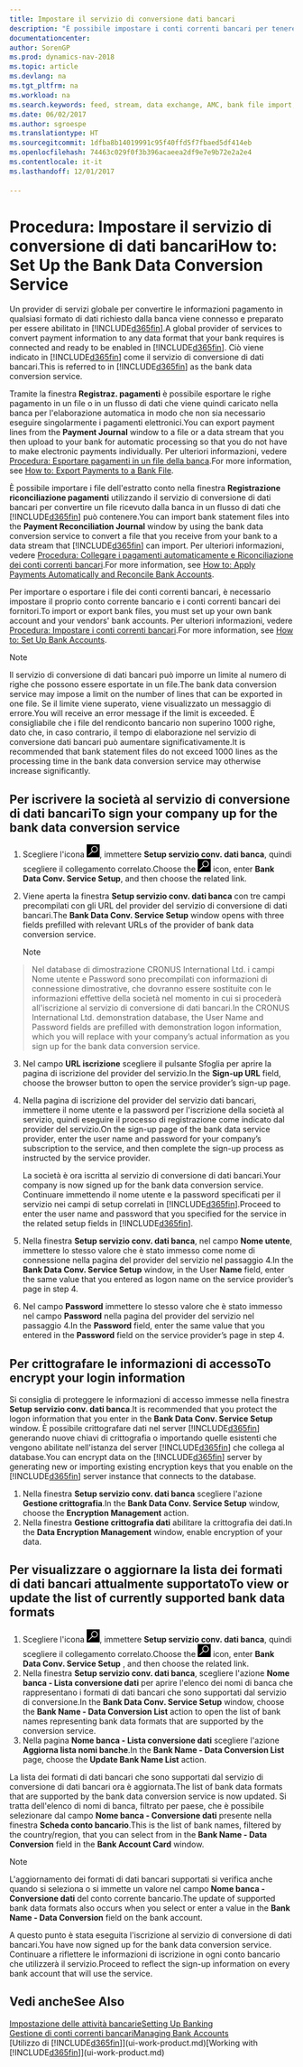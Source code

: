 ```yaml
---
title: Impostare il servizio di conversione dati bancari
description: "È possibile impostare i conti correnti bancari per tenere traccia delle transazioni e importare o esportare i feed bancari."
documentationcenter: 
author: SorenGP
ms.prod: dynamics-nav-2018
ms.topic: article
ms.devlang: na
ms.tgt_pltfrm: na
ms.workload: na
ms.search.keywords: feed, stream, data exchange, AMC, bank file import, bank file export, re-export, bank transfer, AMC, bank data conversion service, funds transfer
ms.date: 06/02/2017
ms.author: sgroespe
ms.translationtype: HT
ms.sourcegitcommit: 1dfba8b14019991c95f40ffd5f7fbaed5df414eb
ms.openlocfilehash: 74463c029f0f3b396acaeea2df9e7e9b72e2a2e4
ms.contentlocale: it-it
ms.lasthandoff: 12/01/2017

---
```

# <a name="how-to-set-up-the-bank-data-conversion-service"></a><span data-ttu-id="c0149-103">Procedura: Impostare il servizio di conversione di dati bancari</span><span class="sxs-lookup"><span data-stu-id="c0149-103">How to: Set Up the Bank Data Conversion Service</span></span>
<span data-ttu-id="c0149-104">Un provider di servizi globale per convertire le informazioni pagamento in qualsiasi formato di dati richiesto dalla banca viene connesso e preparato per essere abilitato in [!INCLUDE[d365fin](includes/d365fin_md.md)].</span><span class="sxs-lookup"><span data-stu-id="c0149-104">A global provider of services to convert payment information to any data format that your bank requires is connected and ready to be enabled in [!INCLUDE[d365fin](includes/d365fin_md.md)].</span></span> <span data-ttu-id="c0149-105">Ciò viene indicato in [!INCLUDE[d365fin](includes/d365fin_md.md)] come il servizio di conversione di dati bancari.</span><span class="sxs-lookup"><span data-stu-id="c0149-105">This is referred to in [!INCLUDE[d365fin](includes/d365fin_md.md)] as the bank data conversion service.</span></span>

<span data-ttu-id="c0149-106">Tramite la finestra **Registraz. pagamenti** è possibile esportare le righe pagamento in un file o in un flusso di dati che viene quindi caricato nella banca per l'elaborazione automatica in modo che non sia necessario eseguire singolarmente i pagamenti elettronici.</span><span class="sxs-lookup"><span data-stu-id="c0149-106">You can export payment lines from the **Payment Journal** window to a file or a data stream that you then upload to your bank for automatic processing so that you do not have to make electronic payments individually.</span></span> <span data-ttu-id="c0149-107">Per ulteriori informazioni, vedere [Procedura: Esportare pagamenti in un file della banca](payables-how-export-payments-bank-file.md).</span><span class="sxs-lookup"><span data-stu-id="c0149-107">For more information, see [How to: Export Payments to a Bank File](payables-how-export-payments-bank-file.md).</span></span>

<span data-ttu-id="c0149-108">È possibile importare i file dell'estratto conto nella finestra **Registrazione riconciliazione pagamenti** utilizzando il servizio di conversione di dati bancari per convertire un file ricevuto dalla banca in un flusso di dati che [!INCLUDE[d365fin](includes/d365fin_md.md)] può contenere.</span><span class="sxs-lookup"><span data-stu-id="c0149-108">You can import bank statement files into the **Payment Reconciliation Journal** window by using the bank data conversion service to convert a file that you receive from your bank to a data stream that [!INCLUDE[d365fin](includes/d365fin_md.md)] can import.</span></span> <span data-ttu-id="c0149-109">Per ulteriori informazioni, vedere [Procedura: Collegare i pagamenti automaticamente e Riconciliazione dei conti correnti bancari](receivables-apply-payments-auto-reconcile-bank-accounts.md).</span><span class="sxs-lookup"><span data-stu-id="c0149-109">For more information, see [How to: Apply Payments Automatically and Reconcile Bank Accounts](receivables-apply-payments-auto-reconcile-bank-accounts.md).</span></span>

<span data-ttu-id="c0149-110">Per importare o esportare i file dei conti correnti bancari, è necessario impostare il proprio conto corrente bancario e i conti correnti bancari dei fornitori.</span><span class="sxs-lookup"><span data-stu-id="c0149-110">To import or export bank files, you must set up your own bank account and your vendors' bank accounts.</span></span> <span data-ttu-id="c0149-111">Per ulteriori informazioni, vedere [Procedura: Impostare i conti correnti bancari](bank-how-setup-bank-accounts.md).</span><span class="sxs-lookup"><span data-stu-id="c0149-111">For more information, see [How to: Set Up Bank Accounts](bank-how-setup-bank-accounts.md).</span></span>

> [!NOTE]  
>   <span data-ttu-id="c0149-112">Il servizio di conversione di dati bancari può imporre un limite al numero di righe che possono essere esportate in un file.</span><span class="sxs-lookup"><span data-stu-id="c0149-112">The bank data conversion service may impose a limit on the number of lines that can be exported in one file.</span></span> <span data-ttu-id="c0149-113">Se il limite viene superato, viene visualizzato un messaggio di errore.</span><span class="sxs-lookup"><span data-stu-id="c0149-113">You will receive an error message if the limit is exceeded.</span></span> <span data-ttu-id="c0149-114">È consigliabile che i file del rendiconto bancario non superino 1000 righe, dato che, in caso contrario, il tempo di elaborazione nel servizio di conversione dati bancari può aumentare significativamente.</span><span class="sxs-lookup"><span data-stu-id="c0149-114">It is recommended that bank statement files do not exceed 1000 lines as the processing time in the bank data conversion service may otherwise increase significantly.</span></span>

## <a name="to-sign-your-company-up-for-the-bank-data-conversion-service"></a><span data-ttu-id="c0149-115">Per iscrivere la società al servizio di conversione di dati bancari</span><span class="sxs-lookup"><span data-stu-id="c0149-115">To sign your company up for the bank data conversion service</span></span>
1. <span data-ttu-id="c0149-116">Scegliere l'icona ![Cerca pagina o report](media/ui-search/search_small.png "Icona Cerca pagina o report"), immettere **Setup servizio conv. dati banca**, quindi scegliere il collegamento correlato.</span><span class="sxs-lookup"><span data-stu-id="c0149-116">Choose the ![Search for Page or Report](media/ui-search/search_small.png "Search for Page or Report icon") icon, enter **Bank Data Conv. Service Setup**, and then choose the related link.</span></span>  
2. <span data-ttu-id="c0149-117">Viene aperta la finestra **Setup servizio conv. dati banca** con tre campi precompilati con gli URL del provider del servizio di conversione di dati bancari.</span><span class="sxs-lookup"><span data-stu-id="c0149-117">The **Bank Data Conv. Service Setup** window opens with three fields prefilled with relevant URLs of the provider of bank data conversion service.</span></span>

    > [!NOTE]  
>   <span data-ttu-id="c0149-118">Nel database di dimostrazione CRONUS International Ltd. i campi Nome utente e Password sono precompilati con informazioni di connessione dimostrative, che dovranno essere sostituite con le informazioni effettive della società nel momento in cui si procederà all'iscrizione al servizio di conversione di dati bancari.</span><span class="sxs-lookup"><span data-stu-id="c0149-118">In the CRONUS International Ltd. demonstration database, the User Name and Password fields are prefilled with demonstration logon information, which you will replace with your company’s actual information as you sign up for the bank data conversion service.</span></span>
3. <span data-ttu-id="c0149-119">Nel campo **URL iscrizione** scegliere il pulsante Sfoglia per aprire la pagina di iscrizione del provider del servizio.</span><span class="sxs-lookup"><span data-stu-id="c0149-119">In the **Sign-up URL** field, choose the browser button to open the service provider’s sign-up page.</span></span>  
4. <span data-ttu-id="c0149-120">Nella pagina di iscrizione del provider del servizio dati bancari, immettere il nome utente e la password per l'iscrizione della società al servizio, quindi eseguire il processo di registrazione come indicato dal provider del servizio.</span><span class="sxs-lookup"><span data-stu-id="c0149-120">On the sign-up page of the bank data service provider, enter the user name and password for your company’s subscription to the service, and then complete the sign-up process as instructed by the service provider.</span></span>

    <span data-ttu-id="c0149-121">La società è ora iscritta al servizio di conversione di dati bancari.</span><span class="sxs-lookup"><span data-stu-id="c0149-121">Your company is now signed up for the bank data conversion service.</span></span> <span data-ttu-id="c0149-122">Continuare immettendo il nome utente e la password specificati per il servizio nei campi di setup correlati in [!INCLUDE[d365fin](includes/d365fin_md.md)].</span><span class="sxs-lookup"><span data-stu-id="c0149-122">Proceed to enter the user name and password that you specified for the service in the related setup fields in [!INCLUDE[d365fin](includes/d365fin_md.md)].</span></span>
5. <span data-ttu-id="c0149-123">Nella finestra **Setup servizio conv. dati banca**, nel campo **Nome utente**, immettere lo stesso valore che è stato immesso come nome di connessione nella pagina del provider del servizio nel passaggio 4.</span><span class="sxs-lookup"><span data-stu-id="c0149-123">In the **Bank Data Conv. Service Setup** window, in the User **Name** field, enter the same value that you entered as logon name on the service provider’s page in step 4.</span></span>
6. <span data-ttu-id="c0149-124">Nel campo **Password** immettere lo stesso valore che è stato immesso nel campo **Password** nella pagina del provider del servizio nel passaggio 4.</span><span class="sxs-lookup"><span data-stu-id="c0149-124">In the **Password** field, enter the same value that you entered in the **Password** field on the service provider’s page in step 4.</span></span>

## <a name="to-encrypt-your-login-information"></a><span data-ttu-id="c0149-125">Per crittografare le informazioni di accesso</span><span class="sxs-lookup"><span data-stu-id="c0149-125">To encrypt your login information</span></span>
<span data-ttu-id="c0149-126">Si consiglia di proteggere le informazioni di accesso immesse nella finestra **Setup servizio conv. dati banca**.</span><span class="sxs-lookup"><span data-stu-id="c0149-126">It is recommended that you protect the logon information that you enter in the **Bank Data Conv. Service Setup** window.</span></span> <span data-ttu-id="c0149-127">È possibile crittografare dati nel server [!INCLUDE[d365fin](includes/d365fin_md.md)] generando nuove chiavi di crittografia o importando quelle esistenti che vengono abilitate nell'istanza del server [!INCLUDE[d365fin](includes/d365fin_md.md)] che collega al database.</span><span class="sxs-lookup"><span data-stu-id="c0149-127">You can encrypt data on the [!INCLUDE[d365fin](includes/d365fin_md.md)] server by generating new or importing existing encryption keys that you enable on the [!INCLUDE[d365fin](includes/d365fin_md.md)] server instance that connects to the database.</span></span>

1. <span data-ttu-id="c0149-128">Nella finestra **Setup servizio conv. dati banca** scegliere l'azione **Gestione crittografia**.</span><span class="sxs-lookup"><span data-stu-id="c0149-128">In the **Bank Data Conv. Service Setup** window, choose the **Encryption Management** action.</span></span>
2. <span data-ttu-id="c0149-129">Nella finestra **Gestione crittografia dati** abilitare la crittografia dei dati.</span><span class="sxs-lookup"><span data-stu-id="c0149-129">In the **Data Encryption Management** window, enable encryption of your data.</span></span>

## <a name="to-view-or-update-the-list-of-currently-supported-bank-data-formats"></a><span data-ttu-id="c0149-130">Per visualizzare o aggiornare la lista dei formati di dati bancari attualmente supportato</span><span class="sxs-lookup"><span data-stu-id="c0149-130">To view or update the list of currently supported bank data formats</span></span>
1. <span data-ttu-id="c0149-131">Scegliere l'icona ![Cerca pagina o report](media/ui-search/search_small.png "Icona Cerca pagina o report"), immettere **Setup servizio conv. dati banca**, quindi scegliere il collegamento correlato.</span><span class="sxs-lookup"><span data-stu-id="c0149-131">Choose the ![Search for Page or Report](media/ui-search/search_small.png "Search for Page or Report icon") icon, enter **Bank Data Conv. Service Setup** , and then choose the related link.</span></span>
2. <span data-ttu-id="c0149-132">Nella finestra **Setup servizio conv. dati banca**, scegliere l'azione **Nome banca - Lista conversione dati** per aprire l'elenco dei nomi di banca che rappresentano i formati di dati bancari che sono supportati dal servizio di conversione.</span><span class="sxs-lookup"><span data-stu-id="c0149-132">In the **Bank Data Conv. Service Setup** window, choose the **Bank Name - Data Conversion List** action to open the list of bank names representing bank data formats that are supported by the conversion service.</span></span>
3. <span data-ttu-id="c0149-133">Nella pagina **Nome banca - Lista conversione dati** scegliere l'azione **Aggiorna lista nomi banche**.</span><span class="sxs-lookup"><span data-stu-id="c0149-133">In the **Bank Name - Data Conversion List** page, choose the **Update Bank Name List** action.</span></span>

<span data-ttu-id="c0149-134">La lista dei formati di dati bancari che sono supportati dal servizio di conversione di dati bancari ora è aggiornata.</span><span class="sxs-lookup"><span data-stu-id="c0149-134">The list of bank data formats that are supported by the bank data conversion service is now updated.</span></span> <span data-ttu-id="c0149-135">Si tratta dell'elenco di nomi di banca, filtrato per paese, che è possibile selezionare dal campo **Nome banca - Conversione dati** presente nella finestra **Scheda conto bancario**.</span><span class="sxs-lookup"><span data-stu-id="c0149-135">This is the list of bank names, filtered by the country/region, that you can select from in the **Bank Name - Data Conversion** field in the **Bank Account Card** window.</span></span>

> [!NOTE]  
>   <span data-ttu-id="c0149-136">L'aggiornamento dei formati di dati bancari supportati si verifica anche quando si seleziona o si immette un valore nel campo **Nome banca - Conversione dati** del conto corrente bancario.</span><span class="sxs-lookup"><span data-stu-id="c0149-136">The update of supported bank data formats also occurs when you select or enter a value in the **Bank Name - Data Conversion** field on the bank account.</span></span>

<span data-ttu-id="c0149-137">A questo punto è stata eseguita l'iscrizione al servizio di conversione di dati bancari.</span><span class="sxs-lookup"><span data-stu-id="c0149-137">You have now signed up for the bank data conversion service.</span></span> <span data-ttu-id="c0149-138">Continuare a riflettere le informazioni di iscrizione in ogni conto bancario che utilizzerà il servizio.</span><span class="sxs-lookup"><span data-stu-id="c0149-138">Proceed to reflect the sign-up information on every bank account that will use the service.</span></span>

## <a name="see-also"></a><span data-ttu-id="c0149-139">Vedi anche</span><span class="sxs-lookup"><span data-stu-id="c0149-139">See Also</span></span>
[<span data-ttu-id="c0149-140">Impostazione delle attività bancarie</span><span class="sxs-lookup"><span data-stu-id="c0149-140">Setting Up Banking</span></span>](bank-setup-banking.md)  
[<span data-ttu-id="c0149-141">Gestione di conti correnti bancari</span><span class="sxs-lookup"><span data-stu-id="c0149-141">Managing Bank Accounts</span></span>](bank-manage-bank-accounts.md)  
<span data-ttu-id="c0149-142">[Utilizzo di [!INCLUDE[d365fin](includes/d365fin_md.md)]](ui-work-product.md)</span><span class="sxs-lookup"><span data-stu-id="c0149-142">[Working with [!INCLUDE[d365fin](includes/d365fin_md.md)]](ui-work-product.md)</span></span>

